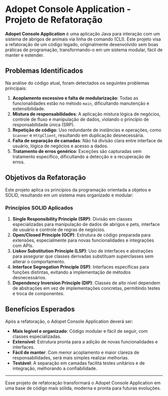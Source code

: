 # Adopet Console Application - Projeto de Refatoração

**Adopet Console Application** é uma aplicação Java para interação com um sistema de abrigos de animais via linha de comando (CLI). Este projeto visa a refatoração de um código legado, originalmente desenvolvido sem boas práticas de programação, transformando-o em um sistema modular, fácil de manter e estender.

## Problemas Identificados

Na análise do código atual, foram detectados os seguintes problemas principais:

1. **Acoplamento excessivo e falta de modularização**: Todas as funcionalidades estão no método `main`, dificultando manutenção e extensibilidade.
2. **Mistura de responsabilidades**: A aplicação mistura lógica de negócios, controle de fluxo e manipulação de dados, violando o princípio de responsabilidade única (SRP).
3. **Repetição de código**: Uso redundante de instâncias e operações, como `Scanner` e `HttpClient`, resultando em duplicação desnecessária.
4. **Falta de separação de camadas**: Não há divisão clara entre interface de usuário, lógica de negócios e acesso a dados.
5. **Tratamento de erros genérico**: Exceções são capturadas sem tratamento específico, dificultando a detecção e a recuperação de erros.

## Objetivos da Refatoração

Este projeto aplica os princípios da programação orientada a objetos e SOLID, resultando em um sistema mais organizado e modular:

### Princípios SOLID Aplicados

1. **Single Responsibility Principle (SRP)**: Divisão em classes especializadas para manipulação de dados de abrigos e pets, interface de usuário e controle de regras de negócios.
2. **Open/Closed Principle (OCP)**: Estrutura de código preparada para extensões, especialmente para novas funcionalidades e integrações com APIs.
3. **Liskov Substitution Principle (LSP)**: Uso de interfaces e abstrações para assegurar que classes derivadas substituam superclasses sem alterar o comportamento.
4. **Interface Segregation Principle (ISP)**: Interfaces específicas para funções distintas, evitando a implementação de métodos desnecessários.
5. **Dependency Inversion Principle (DIP)**: Classes de alto nível dependem de abstrações em vez de implementações concretas, permitindo testes e troca de componentes.

## Benefícios Esperados

Após a refatoração, o Adopet Console Application deverá ser:

- **Mais legível e organizado**: Código modular e fácil de seguir, com classes especializadas.
- **Extensível**: Estrutura pronta para a adição de novas funcionalidades e interfaces.
- **Fácil de manter**: Com menor acoplamento e maior clareza de responsabilidades, será mais simples realizar melhorias.
- **Testável**: A separação em camadas facilita testes unitários e de integração, melhorando a confiabilidade.

---

Esse projeto de refatoração transformará o Adopet Console Application em uma base de código mais sólida, moderna e pronta para futuras evoluções.
